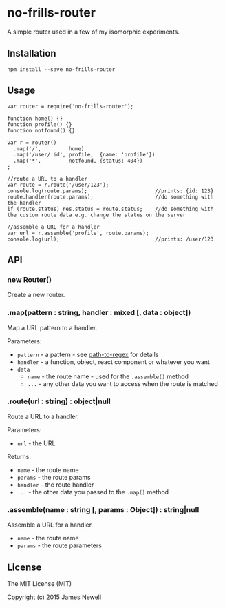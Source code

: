 # no-frills-router

A simple router used in a few of my isomorphic experiments.

## Installation

    npm install --save no-frills-router
    
## Usage

    var router = require('no-frills-router');
    
    function home() {}
    function profile() {}
    function notfound() {}
    
    var r = router()
      .map('/',         home)
      .map('/user/:id', profile,  {name: 'profile'})
      .map('*',         notfound, {status: 404})
    ;
    
    //route a URL to a handler
    var route = r.route('/user/123');
    console.log(route.params);                      //prints: {id: 123}
    route.handler(route.params);                    //do something with the handler
    if (route.status) res.status = route.status;    //do something with the custom route data e.g. change the status on the server
    
    //assemble a URL for a handler
    var url = r.assemble('profile', route.params);
    console.log(url);                               //prints: /user/123
                
## API

### new Router()

Create a new router.

### .map(pattern : string, handler : mixed [, data : object])
  
Map a URL pattern to a handler.

Parameters:

- `pattern` - a pattern - see [path-to-regex](https://www.npmjs.com/package/path-to-regexp) for details
- `handler` - a function, object, react component or whatever you want
- `data`
    - `name` - the route name - used for the `.assemble()` method
    - `...` - any other data you want to access when the route is matched

### .route(url : string) : object|null
               
Route a URL to a handler.

Parameters:

- `url` - the URL

Returns:

- `name` - the route name
- `params` - the route params
- `handler` - the route handler
- `...` - the other data you passed to the `.map()` method


### .assemble(name : string [, params : Object]) : string|null

Assemble a URL for a handler.
                
- `name` - the route name
- `params` - the route parameters
                
## License

The MIT License (MIT)

Copyright (c) 2015 James Newell